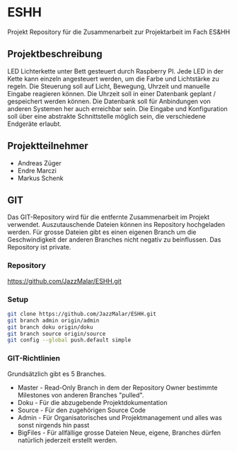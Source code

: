 # ESHH
Projekt Repository für die Zusammenarbeit zur Projektarbeit im Fach ES&amp;HH

## Projektbeschreibung
LED Lichterkette unter Bett gesteuert durch Raspberry PI. Jede LED in der Kette kann einzeln angesteuert werden, um die Farbe und Lichtstärke zu regeln. Die Steuerung soll auf Licht, Bewegung, Uhrzeit und manuelle Eingabe reagieren können. Die Uhrzeit soll in einer Datenbank geplant / gespeichert werden können. Die Datenbank soll für Anbindungen von anderen Systemen her auch erreichbar sein. 
Die Eingabe und Konfiguration soll über eine abstrakte Schnittstelle möglich sein, die verschiedene Endgeräte erlaubt. 

## Projektteilnehmer
* Andreas Züger
* Endre Marczi
* Markus Schenk

## GIT
Das GIT-Repository wird für die entfernte Zusammenarbeit im Projekt verwendet. Auszutauschende Dateien können ins Repository hochgeladen werden. Für grosse Dateien gibt es einen eigenen Branch um die Geschwindigkeit der anderen Branches nicht negativ zu beinflussen. Das Repository ist private.

### Repository
https://github.com/JazzMalar/ESHH.git

### Setup
```bash
git clone https://github.com/JazzMalar/ESHH.git
git branch admin origin/admin
git branch doku origin/doku
git branch source origin/source
git config --global push.default simple
```
### GIT-Richtlinien
Grundsätzlich gibt es 5 Branches. 
* Master - Read-Only Branch in dem der Repository Owner bestimmte Milestones von anderen Branches "pulled".
* Doku - Für die abzugebende Projektdokumentation
* Source - Für den zugehörigen Source Code
* Admin - Für Organisatorisches und Projektmanagement und alles was sonst nirgends hin passt
* BigFiles - Für allfällige grosse Dateien
Neue, eigene, Branches dürfen natürlich jederzeit erstellt werden. 
